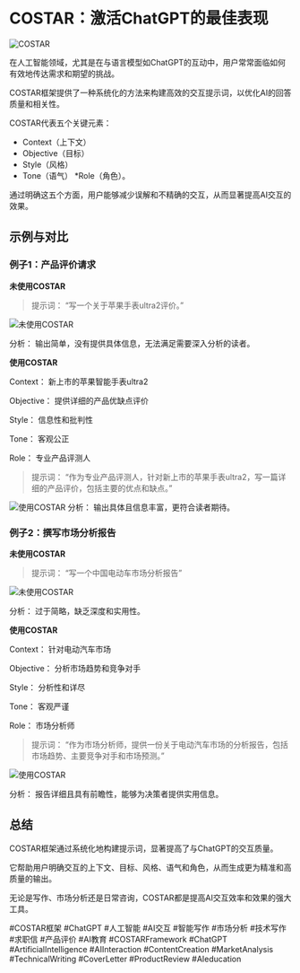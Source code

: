 # COSTAR：激活ChatGPT的最佳表现

![COSTAR](../assets/chatgpt/costar.webp)

在人工智能领域，尤其是在与语言模型如ChatGPT的互动中，用户常常面临如何有效地传达需求和期望的挑战。

COSTAR框架提供了一种系统化的方法来构建高效的交互提示词，以优化AI的回答质量和相关性。

COSTAR代表五个关键元素：

* Context（上下文）
* Objective（目标）
* Style（风格）
* Tone（语气）
*Role（角色）。

通过明确这五个方面，用户能够减少误解和不精确的交互，从而显著提高AI交互的效果。

## 示例与对比

### 例子1：产品评价请求

**未使用COSTAR**
> 提示词： “写一个关于苹果手表ultra2评价。”

![未使用COSTAR](../assets/chatgpt/applewatch_generic.webp)

分析： 输出简单，没有提供具体信息，无法满足需要深入分析的读者。

**使用COSTAR**

Context： 新上市的苹果智能手表ultra2

Objective： 提供详细的产品优缺点评价

Style： 信息性和批判性

Tone： 客观公正

Role： 专业产品评测人

> 提示词： “作为专业产品评测人，针对新上市的苹果手表ultra2，写一篇详细的产品评价，包括主要的优点和缺点。”

![使用COSTAR](../assets/chatgpt/applewatch_costar.webp)
分析： 输出具体且信息丰富，更符合读者期待。

### 例子2：撰写市场分析报告

**未使用COSTAR**

> 提示词： “写一个中国电动车市场分析报告”

![未使用COSTAR](../assets/chatgpt/ev_generic.png)

分析： 过于简略，缺乏深度和实用性。

**使用COSTAR**

Context： 针对电动汽车市场

Objective： 分析市场趋势和竞争对手

Style： 分析性和详尽

Tone： 客观严谨

Role： 市场分析师

> 提示词： “作为市场分析师，提供一份关于电动汽车市场的分析报告，包括市场趋势、主要竞争对手和市场预测。”

![使用COSTAR](../assets/chatgpt/ev_costar.png)

分析： 报告详细且具有前瞻性，能够为决策者提供实用信息。

## 总结
COSTAR框架通过系统化地构建提示词，显著提高了与ChatGPT的交互质量。

它帮助用户明确交互的上下文、目标、风格、语气和角色，从而生成更为精准和高质量的输出。

无论是写作、市场分析还是日常咨询，COSTAR都是提高AI交互效率和效果的强大工具。

#COSTAR框架 #ChatGPT #人工智能 #AI交互 #智能写作 #市场分析 #技术写作 #求职信 #产品评价 #AI教育 #COSTARFramework #ChatGPT #ArtificialIntelligence #AIInteraction #ContentCreation #MarketAnalysis #TechnicalWriting #CoverLetter #ProductReview #AIeducation
